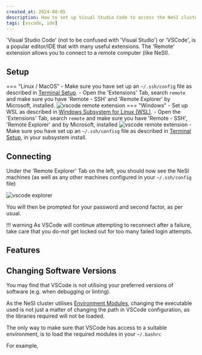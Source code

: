 ```yaml
---
created_at: 2024-08-05
description: How to set up Visual Studio Code to access the NeSI cluster
tags: [vscode, ide]
---
```


'Visual Studio Code' (not to be confused with 'Visual Studio') or 'VSCode', is a popular editor/IDE that with many useful extensions. The 'Remote' extension allows you to connect to a remote computer (like NeSI).

## Setup

=== "Linux / MacOS"
    - Make sure you have set up an `~/.ssh/config` file as described in
    [Terminal Setup](../Terminal_Setup).
    - Open the 'Extensions' Tab, search `remote` and make sure you have 'Remote - SSH' and 'Remote Explorer' by Microsoft, installed.
    ![vscode remote extension](../../../assets/images/vscode-remote.png)
=== "Windows"
    - Set up WSL as described in
    [Windows Subsystem for Linux (WSL)](Windows_Subsystem_for_Linux_WSL.md).
    - Open the 'Extensions' Tab, search `remote` and make sure you have 'Remote - SSH', 'Remote Explorer' and  by Microsoft, installed
    ![vscode remote extension](../../../assets/images/vscode-remote.png)
    - Make sure you have set up an `~/.ssh/confisg` file as described in
    [Terminal Setup](../Terminal_Setup), in your subsystem install.

<!-- ```json
"remote.SSH.configFile": "\\\\wsl$\\Ubuntu-20.04\\home\\cwal219\\.ssh\\config",
"remote.SSH.path": "C:\\Users\\cwal219\\ssh.bat",
"security.allowedUNCHosts": ["wsl$", "wsl.localhost"],
``` -->

## Connecting

Under the 'Remote Explorer' Tab on the left, you should now see the NeSI machines (as well as any other machines configured in your `~/.ssh/config` file)

![vscode explorer](../../../assets/images/vscode-explorer.png)

You will then be prompted for your password and second factor, as per usual.

!!! warning
    As VSCode will continue attempting to reconnect after a failure,
    take care that you do-not get locked out for too many failed login attempts.

## Features

## Changing Software Versions

You may find that VSCode is not utilising your preferred versions of software (e.g. when debugging or linting).

As the NeSI cluster utilises [Environment Modules](../../Getting_Started/Next_Steps/Submitting_your_first_job.md#environment-modules), changing the executable used is not just a matter of changing the path in VSCode configuration, as the libraries required will not be loaded. 

The only way to make sure that VSCode has access to a suitable environment, is to load the required modules in your `~/.bashrc`

For example,
